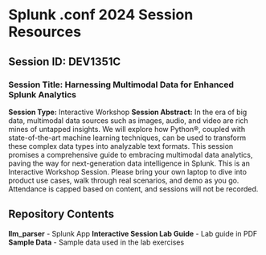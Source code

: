 # Splunk .conf 2024 Session Resources  
## Session ID: DEV1351C  
### Session Title: Harnessing Multimodal Data for Enhanced Splunk Analytics  
**Session Type:** Interactive Workshop 
**Session Abstract:** In the era of big data, multimodal data sources such as images, audio, and video are rich mines of untapped insights. We will explore how Python®, coupled with state-of-the-art machine learning techniques, can be used to transform these complex data types into analyzable text formats. This session promises a comprehensive guide to embracing multimodal data analytics, paving the way for next-generation data intelligence in Splunk. This is an Interactive Workshop Session. Please bring your own laptop to dive into product use cases, walk through real scenarios, and demo as you go. Attendance is capped based on content, and sessions will not be recorded. 
## Repository Contents 
**llm_parser** - Splunk App
**Interactive Session Lab Guide** - Lab guide in PDF
**Sample Data** - Sample data used in the lab exercises
